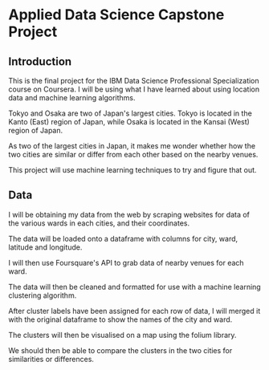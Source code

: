 # Applied Data Science Capstone Project

## Introduction

This is the final project for the IBM Data Science Professional Specialization course on Coursera. I will be using what I have learned about using location data and machine learning algorithms.

Tokyo and Osaka are two of Japan's largest cities.
Tokyo is located in the Kanto (East) region of Japan, while Osaka is located in the Kansai (West) region of Japan.

As two of the largest cities in Japan, it makes me wonder whether how the two cities are similar or differ from each other based on the nearby venues.

This project will use machine learning techniques to try and figure that out.

## Data

I will be obtaining my data from the web by scraping websites for data of the various wards in each cities, and their coordinates.

The data will be loaded onto a dataframe with columns for city, ward, latitude and longitude.

I will then use Foursquare's API to grab data of nearby venues for each ward.

The data will then be cleaned and formatted for use with a machine learning clustering algorithm.

After cluster labels have been assigned for each row of data, I will merged it with the original dataframe to show the names of the city and ward.

The clusters will then be visualised on a map using the folium library.

We should then be able to compare the clusters in the two cities for similarities or differences.
